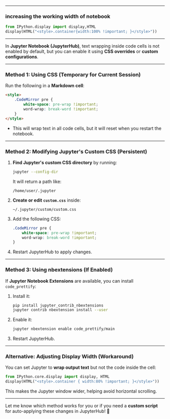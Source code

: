 
---
### increasing the working width of notebook

```python
from IPython.display import display,HTML
display(HTML("<style>.container{width:100% !important; }</style>"))

```

---



In **Jupyter Notebook (JupyterHub)**, text wrapping inside code cells is not enabled by default, but you can enable it using **CSS overrides** or **custom configurations**.

---

### **Method 1: Using CSS (Temporary for Current Session)**
Run the following in a **Markdown cell**:

```html
<style>
    .CodeMirror pre {
        white-space: pre-wrap !important;
        word-wrap: break-word !important;
    }
</style>
```
- This will wrap text in all code cells, but it will reset when you restart the notebook.

---

### **Method 2: Modifying Jupyter's Custom CSS (Persistent)**
1. **Find Jupyter's custom CSS directory** by running:
   ```bash
   jupyter --config-dir
   ```
   It will return a path like:
   ```
   /home/user/.jupyter
   ```
2. **Create or edit `custom.css`** inside:
   ```
   ~/.jupyter/custom/custom.css
   ```
3. Add the following CSS:
   ```css
   .CodeMirror pre {
       white-space: pre-wrap !important;
       word-wrap: break-word !important;
   }
   ```
4. Restart JupyterHub to apply changes.

---

### **Method 3: Using nbextensions (If Enabled)**
If **Jupyter Notebook Extensions** are available, you can install `code_prettify`:
1. Install it:
   ```bash
   pip install jupyter_contrib_nbextensions
   jupyter contrib nbextension install --user
   ```
2. Enable it:
   ```bash
   jupyter nbextension enable code_prettify/main
   ```
3. Restart JupyterHub.

---

### **Alternative: Adjusting Display Width (Workaround)**
You can set Jupyter to **wrap output text** but not the code inside the cell:
```python
from IPython.core.display import display, HTML
display(HTML("<style>.container { width:80% !important; }</style>"))
```
This makes the Jupyter window wider, helping avoid horizontal scrolling.

---

Let me know which method works for you or if you need a **custom script** for auto-applying these changes in JupyterHub! 🚀
